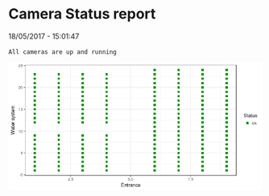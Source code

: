 Camera Status report
================
18/05/2017 - 15:01:47

    All cameras are up and running

![](camreport_files/figure-markdown_github/unnamed-chunk-2-1.png)
